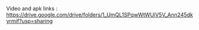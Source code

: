 Video and apk links : https://drive.google.com/drive/folders/1_UmQL1SPqwWtWUiV5V_Ann245dkyrmif?usp=sharing
